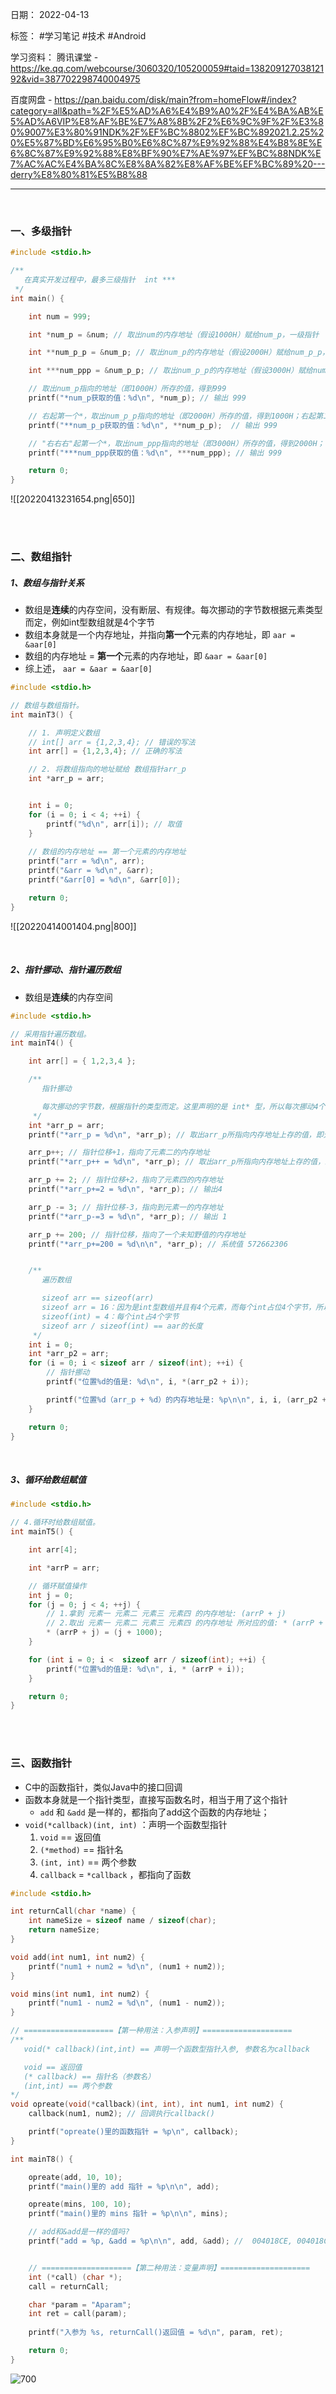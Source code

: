 日期： 2022-04-13

标签： #学习笔记 #技术 #Android 

学习资料： 
腾讯课堂 - https://ke.qq.com/webcourse/3060320/105200059#taid=13820912703812192&vid=387702298740004975

百度网盘 - https://pan.baidu.com/disk/main?from=homeFlow#/index?category=all&path=%2F%E5%AD%A6%E4%B9%A0%2F%E4%BA%AB%E5%AD%A6VIP%E8%AF%BE%E7%A8%8B%2F2%E6%9C%9F%2F%E3%80%9007%E3%80%91NDK%2F%EF%BC%8802%EF%BC%892021.2.25%20%E5%87%BD%E6%95%B0%E6%8C%87%E9%92%88%E4%B8%8E%E6%8C%87%E9%92%88%E8%BF%90%E7%AE%97%EF%BC%88NDK%E7%AC%AC%E4%BA%8C%E8%8A%82%E8%AF%BE%EF%BC%89%20---derry%E8%80%81%E5%B8%88

---
<br>

### 一、多级指针
```c
#include <stdio.h>

/**
   在真实开发过程中，最多三级指针  int ***
 */
int main() {

    int num = 999;

    int *num_p = &num; // 取出num的内存地址（假设1000H）赋给num_p，一级指针

    int **num_p_p = &num_p; // 取出num_p的内存地址（假设2000H）赋给num_p_p，二级指针

    int ***num_ppp = &num_p_p; // 取出num_p_p的内存地址（假设3000H）赋给num_ppp，三级指针

	// 取出num_p指向的地址（即1000H）所存的值，得到999
    printf("*num_p获取的值：%d\n", *num_p); // 输出 999

	// 右起第一个*，取出num_p_p指向的地址（即2000H）所存的值，得到1000H；右起第二个*，取出地址1000H所存的值，得到999
    printf("**num_p_p获取的值：%d\n", **num_p_p);  // 输出 999

	// "右右右"起第一个*，取出num_ppp指向的地址（即3000H）所存的值，得到2000H；"右右右"起第二个*，取出num_p_p指向的地址（即2000H）所存的值，得到1000H；"右右右"起第三个*，取出地址1000H所存的值，得到999
    printf("***num_ppp获取的值：%d\n", ***num_ppp); // 输出 999

    return 0;
}
```

![[20220413231654.png|650]]

<br><br>

### 二、数组指针
##### 1、数组与指针关系
- 数组是**连续**的内存空间，没有断层、有规律。每次挪动的字节数根据元素类型而定，例如int型数组就是4个字节
- 数组本身就是一个内存地址，并指向**第一个**元素的内存地址，即 `aar = &aar[0]`
- 数组的内存地址 = **第一个**元素的内存地址，即 `&aar = &aar[0]`
- 综上述， `aar = &aar = &aar[0]`
```c
#include <stdio.h>

// 数组与数组指针。
int mainT3() {

	// 1. 声明定义数组
    // int[] arr = {1,2,3,4}; // 错误的写法
    int arr[] = {1,2,3,4}; // 正确的写法

	// 2. 将数组指向的地址赋给 数组指针arr_p
    int *arr_p = arr;


    int i = 0;
    for (i = 0; i < 4; ++i) {
        printf("%d\n", arr[i]); // 取值
    }
    
    // 数组的内存地址 == 第一个元素的内存地址
    printf("arr = %d\n", arr);
    printf("&arr = %d\n", &arr);
    printf("&arr[0] = %d\n", &arr[0]);

    return 0;
}
```

![[20220414001404.png|800]]

<br>

#####  2、指针挪动、指针遍历数组
- 数组是**连续**的内存空间
```c
#include <stdio.h>

// 采用指针遍历数组。
int mainT4() {

    int arr[] = { 1,2,3,4 };

    /**
       指针挪动

       每次挪动的字节数，根据指针的类型而定。这里声明的是 int* 型，所以每次挪动4个字节。
     */
    int *arr_p = arr;
    printf("*arr_p = %d\n", *arr_p); // 取出arr_p所指向内存地址上存的值，即元素一，输出 1

    arr_p++; // 指针位移+1，指向了元素二的内存地址
    printf("*arr_p++ = %d\n", *arr_p); // 取出arr_p所指向内存地址上存的值，即元素二，输出 2

    arr_p += 2; // 指针位移+2，指向了元素四的内存地址
    printf("*arr_p+=2 = %d\n", *arr_p); // 输出4

    arr_p -= 3; // 指针位移-3，指向到元素一的内存地址
    printf("*arr_p-=3 = %d\n", *arr_p); // 输出 1

    arr_p += 200; // 指针位移，指向了一个未知野值的内存地址
    printf("*arr_p+=200 = %d\n\n", *arr_p); // 系统值 572662306


    /**
       遍历数组

       sizeof arr == sizeof(arr)
       sizeof arr = 16：因为是int型数组并且有4个元素，而每个int占位4个字节，所以是16字节
       sizeof(int) = 4：每个int占4个字节
       sizeof arr / sizeof(int) == aar的长度
     */
    int i = 0;
    int *arr_p2 = arr;
    for (i = 0; i < sizeof arr / sizeof(int); ++i) {
        // 指针挪动	     
        printf("位置%d的值是: %d\n", i, *(arr_p2 + i));

        printf("位置%d（arr_p + %d）的内存地址是: %p\n\n", i, i, (arr_p2 + i));
    }

    return 0;
}
```

<br>

#####  3、循环给数组赋值
```c
#include <stdio.h>

// 4.循环时给数组赋值。
int mainT5() {

    int arr[4];

    int *arrP = arr;

    // 循环赋值操作
    int j = 0;
    for (j = 0; j < 4; ++j) {
        // 1.拿到 元素一 元素二 元素三 元素四 的内存地址: (arrP + j)
        // 2.取出 元素一 元素二 元素三 元素四 的内存地址 所对应的值: * (arrP + j)
        * (arrP + j) = (j + 1000);
    }

    for (int i = 0; i <  sizeof arr / sizeof(int); ++i) {
        printf("位置%d的值是: %d\n", i, * (arrP + i));
    }

    return 0;
}
```

<br><br>

### 三、函数指针
-  C中的函数指针，类似Java中的接口回调
- 函数本身就是一个指针类型，直接写函数名时，相当于用了这个指针
	- `add` 和 `&add` 是一样的，都指向了add这个函数的内存地址；
- `void(*callback)(int, int)` ：声明一个函数型指针
	1. `void` == 返回值
	2. `(*method)` == 指针名
	3. `(int, int)` == 两个参数
	4. `callback` = `*callback` ，都指向了函数

```C
#include <stdio.h>

int returnCall(char *name) {
	int nameSize = sizeof name / sizeof(char);
	return nameSize;
}

void add(int num1, int num2) {
	printf("num1 + num2 = %d\n", (num1 + num2));
}

void mins(int num1, int num2) {
	printf("num1 - num2 = %d\n", (num1 - num2));
}

// ====================【第一种用法：入参声明】====================
/**
   void(* callback)(int,int) == 声明一个函数型指针入参, 参数名为callback

   void == 返回值
   (* callback) == 指针名（参数名）
   (int,int) == 两个参数
*/
void opreate(void(*callback)(int, int), int num1, int num2) {
	callback(num1, num2); // 回调执行callback()

	printf("opreate()里的函数指针 = %p\n", callback);
}

int mainT8() {

	opreate(add, 10, 10);
	printf("main()里的 add 指针 = %p\n\n", add);

	opreate(mins, 100, 10);
	printf("main()里的 mins 指针 = %p\n\n", mins);

	// add和&add是一样的值吗?
	printf("add = %p, &add = %p\n\n", add, &add); //  004018CE, 004018CE  一样的


	// ====================【第二种用法：变量声明】====================
	int (*call) (char *);
	call = returnCall;

	char *param = "Aparam";
	int ret = call(param);
	
	printf("入参为 %s, returnCall()返回值 = %d\n", param, ret);

	return 0;
}
```

![700](../99附件/20220416181213.png)
